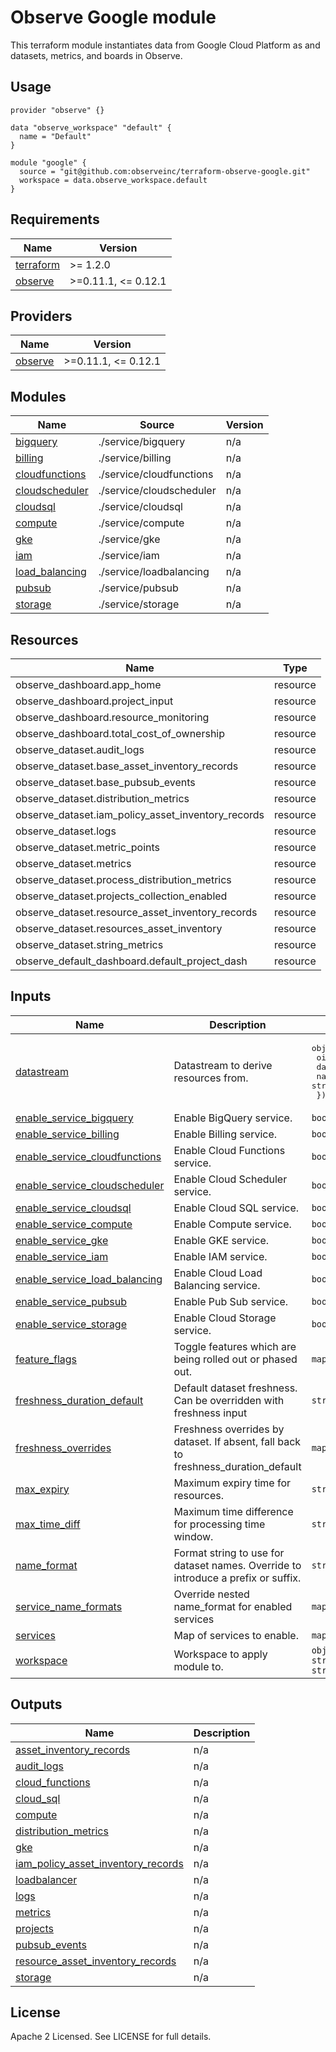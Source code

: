 # Observe Google module

This terraform module instantiates data from Google Cloud Platform as
and datasets, metrics, and boards in Observe. 

## Usage

```hcl
provider "observe" {}

data "observe_workspace" "default" {
  name = "Default"
}

module "google" {
  source = "git@github.com:observeinc/terraform-observe-google.git"
  workspace = data.observe_workspace.default
}
```


<!-- BEGINNING OF PRE-COMMIT-TERRAFORM DOCS HOOK -->
## Requirements

| Name | Version |
|------|---------|
| <a name="requirement_terraform"></a> [terraform](#requirement\_terraform) | >= 1.2.0 |
| <a name="requirement_observe"></a> [observe](#requirement\_observe) | >=0.11.1, <= 0.12.1 |

## Providers

| Name | Version |
|------|---------|
| <a name="provider_observe"></a> [observe](#provider\_observe) | >=0.11.1, <= 0.12.1 |

## Modules

| Name | Source | Version |
|------|--------|---------|
| <a name="module_bigquery"></a> [bigquery](#module\_bigquery) | ./service/bigquery | n/a |
| <a name="module_billing"></a> [billing](#module\_billing) | ./service/billing | n/a |
| <a name="module_cloudfunctions"></a> [cloudfunctions](#module\_cloudfunctions) | ./service/cloudfunctions | n/a |
| <a name="module_cloudscheduler"></a> [cloudscheduler](#module\_cloudscheduler) | ./service/cloudscheduler | n/a |
| <a name="module_cloudsql"></a> [cloudsql](#module\_cloudsql) | ./service/cloudsql | n/a |
| <a name="module_compute"></a> [compute](#module\_compute) | ./service/compute | n/a |
| <a name="module_gke"></a> [gke](#module\_gke) | ./service/gke | n/a |
| <a name="module_iam"></a> [iam](#module\_iam) | ./service/iam | n/a |
| <a name="module_load_balancing"></a> [load\_balancing](#module\_load\_balancing) | ./service/loadbalancing | n/a |
| <a name="module_pubsub"></a> [pubsub](#module\_pubsub) | ./service/pubsub | n/a |
| <a name="module_storage"></a> [storage](#module\_storage) | ./service/storage | n/a |

## Resources

| Name | Type |
|------|------|
| observe_dashboard.app_home | resource |
| observe_dashboard.project_input | resource |
| observe_dashboard.resource_monitoring | resource |
| observe_dashboard.total_cost_of_ownership | resource |
| observe_dataset.audit_logs | resource |
| observe_dataset.base_asset_inventory_records | resource |
| observe_dataset.base_pubsub_events | resource |
| observe_dataset.distribution_metrics | resource |
| observe_dataset.iam_policy_asset_inventory_records | resource |
| observe_dataset.logs | resource |
| observe_dataset.metric_points | resource |
| observe_dataset.metrics | resource |
| observe_dataset.process_distribution_metrics | resource |
| observe_dataset.projects_collection_enabled | resource |
| observe_dataset.resource_asset_inventory_records | resource |
| observe_dataset.resources_asset_inventory | resource |
| observe_dataset.string_metrics | resource |
| observe_default_dashboard.default_project_dash | resource |

## Inputs

| Name | Description | Type | Default | Required |
|------|-------------|------|---------|:--------:|
| <a name="input_datastream"></a> [datastream](#input\_datastream) | Datastream to derive resources from. | <pre>object({<br>    oid     = string<br>    dataset = string<br>    name    = string<br>  })</pre> | n/a | yes |
| <a name="input_enable_service_bigquery"></a> [enable\_service\_bigquery](#input\_enable\_service\_bigquery) | Enable BigQuery service. | `bool` | `true` | no |
| <a name="input_enable_service_billing"></a> [enable\_service\_billing](#input\_enable\_service\_billing) | Enable Billing service. | `bool` | `false` | no |
| <a name="input_enable_service_cloudfunctions"></a> [enable\_service\_cloudfunctions](#input\_enable\_service\_cloudfunctions) | Enable Cloud Functions service. | `bool` | `true` | no |
| <a name="input_enable_service_cloudscheduler"></a> [enable\_service\_cloudscheduler](#input\_enable\_service\_cloudscheduler) | Enable Cloud Scheduler service. | `bool` | `true` | no |
| <a name="input_enable_service_cloudsql"></a> [enable\_service\_cloudsql](#input\_enable\_service\_cloudsql) | Enable Cloud SQL service. | `bool` | `true` | no |
| <a name="input_enable_service_compute"></a> [enable\_service\_compute](#input\_enable\_service\_compute) | Enable Compute service. | `bool` | `true` | no |
| <a name="input_enable_service_gke"></a> [enable\_service\_gke](#input\_enable\_service\_gke) | Enable GKE service. | `bool` | `true` | no |
| <a name="input_enable_service_iam"></a> [enable\_service\_iam](#input\_enable\_service\_iam) | Enable IAM service. | `bool` | `false` | no |
| <a name="input_enable_service_load_balancing"></a> [enable\_service\_load\_balancing](#input\_enable\_service\_load\_balancing) | Enable Cloud Load Balancing service. | `bool` | `true` | no |
| <a name="input_enable_service_pubsub"></a> [enable\_service\_pubsub](#input\_enable\_service\_pubsub) | Enable Pub Sub service. | `bool` | `true` | no |
| <a name="input_enable_service_storage"></a> [enable\_service\_storage](#input\_enable\_service\_storage) | Enable Cloud Storage service. | `bool` | `true` | no |
| <a name="input_feature_flags"></a> [feature\_flags](#input\_feature\_flags) | Toggle features which are being rolled out or phased out. | `map(bool)` | `{}` | no |
| <a name="input_freshness_duration_default"></a> [freshness\_duration\_default](#input\_freshness\_duration\_default) | Default dataset freshness. Can be overridden with freshness input | `string` | `"5m"` | no |
| <a name="input_freshness_overrides"></a> [freshness\_overrides](#input\_freshness\_overrides) | Freshness overrides by dataset. If absent, fall back to freshness\_duration\_default | `map(string)` | `{}` | no |
| <a name="input_max_expiry"></a> [max\_expiry](#input\_max\_expiry) | Maximum expiry time for resources. | `string` | `"4h"` | no |
| <a name="input_max_time_diff"></a> [max\_time\_diff](#input\_max\_time\_diff) | Maximum time difference for processing time window. | `string` | `"4h"` | no |
| <a name="input_name_format"></a> [name\_format](#input\_name\_format) | Format string to use for dataset names. Override to introduce a prefix or suffix. | `string` | `"GCP/%s"` | no |
| <a name="input_service_name_formats"></a> [service\_name\_formats](#input\_service\_name\_formats) | Override nested name\_format for enabled services | `map(string)` | `{}` | no |
| <a name="input_services"></a> [services](#input\_services) | Map of services to enable. | `map(bool)` | `{}` | no |
| <a name="input_workspace"></a> [workspace](#input\_workspace) | Workspace to apply module to. | `object({ oid = string, id = string })` | n/a | yes |

## Outputs

| Name | Description |
|------|-------------|
| <a name="output_asset_inventory_records"></a> [asset\_inventory\_records](#output\_asset\_inventory\_records) | n/a |
| <a name="output_audit_logs"></a> [audit\_logs](#output\_audit\_logs) | n/a |
| <a name="output_cloud_functions"></a> [cloud\_functions](#output\_cloud\_functions) | n/a |
| <a name="output_cloud_sql"></a> [cloud\_sql](#output\_cloud\_sql) | n/a |
| <a name="output_compute"></a> [compute](#output\_compute) | n/a |
| <a name="output_distribution_metrics"></a> [distribution\_metrics](#output\_distribution\_metrics) | n/a |
| <a name="output_gke"></a> [gke](#output\_gke) | n/a |
| <a name="output_iam_policy_asset_inventory_records"></a> [iam\_policy\_asset\_inventory\_records](#output\_iam\_policy\_asset\_inventory\_records) | n/a |
| <a name="output_loadbalancer"></a> [loadbalancer](#output\_loadbalancer) | n/a |
| <a name="output_logs"></a> [logs](#output\_logs) | n/a |
| <a name="output_metrics"></a> [metrics](#output\_metrics) | n/a |
| <a name="output_projects"></a> [projects](#output\_projects) | n/a |
| <a name="output_pubsub_events"></a> [pubsub\_events](#output\_pubsub\_events) | n/a |
| <a name="output_resource_asset_inventory_records"></a> [resource\_asset\_inventory\_records](#output\_resource\_asset\_inventory\_records) | n/a |
| <a name="output_storage"></a> [storage](#output\_storage) | n/a |
<!-- END OF PRE-COMMIT-TERRAFORM DOCS HOOK -->

## License

Apache 2 Licensed. See LICENSE for full details.
